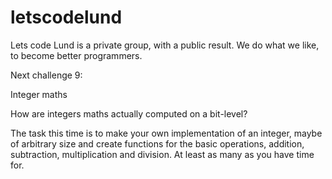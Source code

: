 # letscodelund

Lets code Lund is a private group, with a public result.
We do what we like, to become better programmers.


Next challenge 9:

Integer maths

How are integers maths actually computed on a bit-level?

The task this time is to make your own implementation of an integer, maybe of arbitrary size and
create functions for the basic operations, addition, subtraction, multiplication and division. 
At least as many as you have time for.
